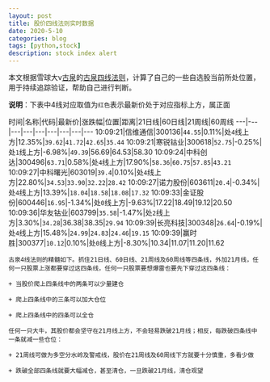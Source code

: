 ```yaml
---
layout: post
title: 股价四线法则实时数据
date: 2020-5-10
categories: blog
tags: [python,stock]
description: stock index alert
---
```



本文根据雪球大v[古泉](https://xueqiu.com/u/7148646888)的[古泉四线法则](https://xueqiu.com/7148646888/130498192)，计算了自己的一些自选股当前所处位置，用于持续追踪验证，帮助自己进行判断。

**说明**：下表中4线对应取值为`红色`表示最新价处于对应指标上方，属正面

时间|名称|代码|最新价|涨跌幅|位置|距离|21日线|60日线|21周线|60周线
---|---|---|---|---|---|---|---|---
10:09:21|信维通信|300136|`44.55`|0.11%|处`4`线上方|12.35%|`39.62`|`41.72`|`42.65`|`35.44`
10:09:21|寒锐钴业|300618|`52.75`|-0.25%|处`1`线上方|-6.98%|`49.39`|56.69|64.53|58.30
10:09:24|中科创达|300496|`63.71`|0.58%|处`4`线上方|17.90%|`58.36`|`60.75`|`57.85`|`43.21`
10:09:27|中科曙光|603019|`39.4`|0.10%|处`4`线上方|22.80%|`34.53`|`33.90`|`32.22`|`28.42`
10:09:27|诺力股份|603611|`20.4`|-0.34%|处`4`线上方|13.39%|`18.04`|`18.58`|`18.08`|`17.32`
10:09:33|金证股份|600446|`16.95`|-1.34%|处`0`线上方|-9.63%|17.22|18.49|19.12|20.50
10:09:36|华友钴业|603799|`35.58`|-1.47%|处`2`线上方|3.30%|`34.28`|36.38|38.35|`29.94`
10:09:39|长亮科技|300348|`26.64`|-0.19%|处`4`线上方|15.48%|`24.99`|`24.83`|`24.46`|`19.15`
10:09:39|赢时胜|300377|`10.12`|0.10%|处`0`线上方|-8.30%|10.34|11.07|11.20|11.62

```
古泉4线法则的精髓如下。抓住21日线、60日线、21周线及60周线等四条线，外加21月线，任何一只股票上涨都要穿过这四条线，任何一只股票要想爆雷也要先下穿过这四条线：

+ 当股价爬上四条线中的两条可以少量建仓

+ 爬上四条线中的三条可以加大仓位

+ 爬上四条线中的四条可以全仓

任何一只大牛，其股价都会坚守在21月线上方，不会轻易跌破21月线；相反，每跌破四条线中一条就减一些仓位：

+ 21周线可做为多空分水岭及警戒线，股价在21周线及60周线下方就要十分慎重，多看少做

+ 跌破全部四条线就要大幅减仓，甚至清仓，一旦跌破21月线，清仓观望
```